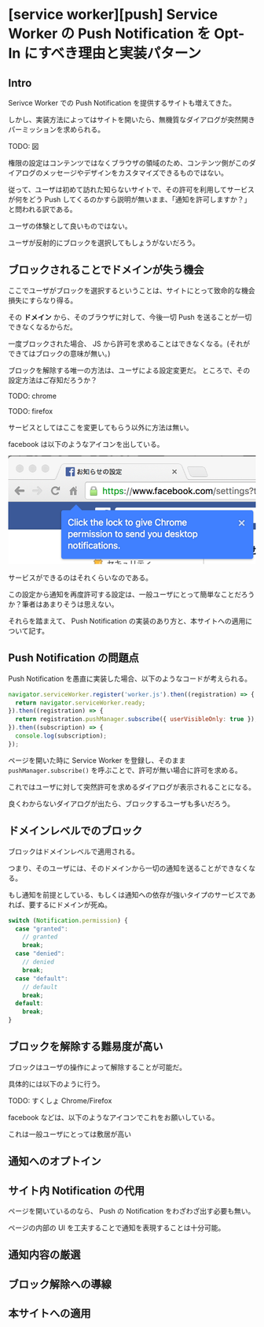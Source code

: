 # [service worker][push] Service Worker の Push Notification を Opt-In にすべき理由と実装パターン

## Intro

Serivce Worker での Push Notification を提供するサイトも増えてきた。

しかし、実装方法によってはサイトを開いたら、無機質なダイアログが突然開きパーミッションを求められる。

TODO: 図

権限の設定はコンテンツではなくブラウザの領域のため、コンテンツ側がこのダイアログのメッセージやデザインをカスタマイズできるものではない。

従って、ユーザは初めて訪れた知らないサイトで、その許可を利用してサービスが何をどう Push してくるのかすら説明が無いまま、「通知を許可しますか？」と問われる訳である。

ユーザの体験として良いものではない。

ユーザが反射的にブロックを選択してもしょうがないだろう。

## ブロックされることでドメインが失う機会

ここでユーザがブロックを選択するということは、サイトにとって致命的な機会損失にすらなり得る。

その **ドメイン** から、そのブラウザに対して、今後一切 Push を送ることが一切できなくなるからだ。

一度ブロックされた場合、 JS から許可を求めることはできなくなる。(それができてはブロックの意味が無い。)

ブロックを解除する唯一の方法は、ユーザによる設定変更だ。
ところで、その設定方法はご存知だろうか？

TODO: chrome 

TODO: firefox 

サービスとしてはここを変更してもらう以外に方法は無い。

facebook は以下のようなアイコンを出している。

![permission-asking](permission-asking.png)

サービスができるのはそれくらいなのである。

この設定から通知を再度許可する設定は、一般ユーザにとって簡単なことだろうか？筆者はあまりそうは思えない。

それらを踏まえて、 Push Notification の実装のあり方と、本サイトへの適用について記す。


## Push Notification の問題点

Push Notification を愚直に実装した場合、以下のようなコードが考えられる。


```js
navigator.serviceWorker.register('worker.js').then((registration) => {
  return navigator.serviceWorker.ready;
}).then((registration) => {
  return registration.pushManager.subscribe({ userVisibleOnly: true });
}).then((subscription) => {
  console.log(subscription);
});
```

ページを開いた時に Service Worker を登録し、そのまま `pushManager.subscribe()` を呼ぶことで、許可が無い場合に許可を求める。

これではユーザに対して突然許可を求めるダイアログが表示されることになる。

良くわからないダイアログが出たら、ブロックするユーザも多いだろう。


## ドメインレベルでのブロック

ブロックはドメインレベルで適用される。

つまり、そのユーザには、そのドメインから一切の通知を送ることができなくなる。

もし通知を前提としている、もしくは通知への依存が強いタイプのサービスであれば、要するにドメインが死ぬ。


```js
switch (Notification.permission) {
  case "granted":
    // granted
    break;
  case "denied":
    // denied
    break;
  case "default":
    // default
    break;
  default:
    break;
}
```


## ブロックを解除する難易度が高い

ブロックはユーザの操作によって解除することが可能だ。

具体的には以下のように行う。


TODO: すくしょ Chrome/Firefox


facebook などは、以下のようなアイコンでこれをお願いしている。






これは一般ユーザにとっては敷居が高い


## 通知へのオプトイン



## サイト内 Notification の代用

ページを開いているのなら、 Push の Notification をわざわざ出す必要も無い。

ページの内部の UI を工夫することで通知を表現することは十分可能。


## 通知内容の厳選

## ブロック解除への導線

## 本サイトへの適用

